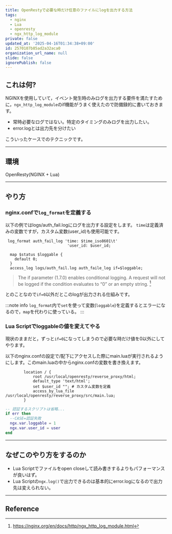 ```yaml
---
title: OpenRestyで必要な時だけ任意のファイルにlogを出力する方法
tags:
  - nginx
  - Lua
  - openresty
  - ngx_http_log_module
private: false
updated_at: '2025-04-16T01:34:38+09:00'
id: 2570107b85ad2a32aca0
organization_url_name: null
slide: false
ignorePublish: false
---
```

## これは何?

NGINXを使用していて，イベント発生時のみログを出力する要件を満たすために，`ngx_http_log_module`のif機能がうまく使えたので防備録的に書いておきます。

- 常時必要なログではない。特定のタイミングのみログを出力したい。
- error.logとは出力先を分けたい

こういったケースでのテクニックです。

---

## 環境

OpenResty(NGINX + Lua)

---

## やり方

### nginx.confで`log_format`を定義する

以下の例ではlogs/auth_fail.logにログを出力する設定をします。
`time`は定義済みの変数ですが，カスタム変数(user_id)も使用可能です。

```nginx
 log_format auth_fail_log 'time: $time_iso8601\t'
                           'user_id: $user_id;

  map $status $loggable {
    default 0;
  }
  access_log logs/auth_fail.log auth_faile_log if=$loggable;
```

> The if parameter (1.7.0) enables conditional logging. A request will not be logged if the condition evaluates to “0” or an empty string. [^1]

とのことなので`if=0`以外だとこのlogが出力される仕組みです。

:::note info
`log_format`内で`set`を使って変数(`loggable`)を定義するとエラーになるので，`map`を代わりに使っている。 
:::

### Lua Scriptでloggableの値を変えてやる

現状のままだと，ずっと`if=0`になってしまうので必要な時だけ値を0以外にしてやります。

以下のnginx.confの設定で/配下にアクセスした際にmain.luaが実行されるようにします。このmain.luaの中からnginx.confの変数を書き換えます。

```nginx
        location / {
            root /usr/local/openresty/reverse_proxy/html;
            default_type 'text/html';
            set $user_id ""; # カスタム変数を定義
            access_by_lua_file /usr/local/openresty/reverse_proxy/src/main.lua;
        }

```

```lua
-- 認証するスクリプトは省略...
if err then
  --CASE=認証失敗
  ngx.var.loggable = 1
  ngx.var.user_id = user
end  
```

---

## なぜこのやり方をするのか

- Lua Scriptでファイルをopen closeして読み書きするよりもパフォーマンスが良いはず。
- Lua Scriptの`ngx.log()`で出力できるのは基本的にerror.logになるので出力先は変えられない。

---

## Reference

[^1]: https://nginx.org/en/docs/http/ngx_http_log_module.html

